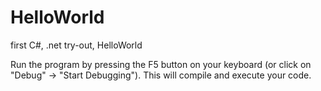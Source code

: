 # HelloWorld
first C#, .net try-out, HelloWorld

Run the program by pressing the F5 button on your keyboard (or click on "Debug" -> "Start Debugging"). This will compile and execute your code. 
